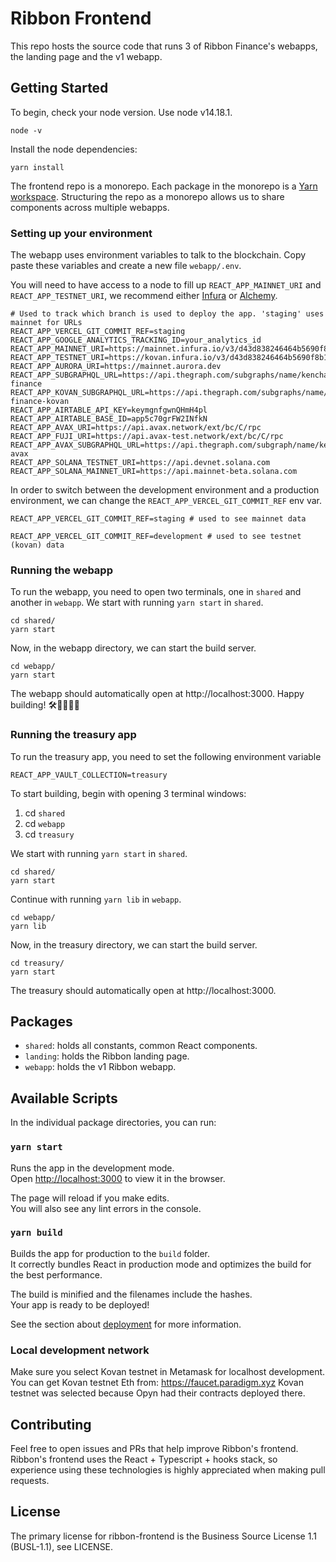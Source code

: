 # Ribbon Frontend

This repo hosts the source code that runs 3 of Ribbon Finance's webapps, the landing page and the v1 webapp.

## Getting Started

To begin, check your node version. Use node v14.18.1.
```
node -v
```

Install the node dependencies:
```
yarn install
```

The frontend repo is a monorepo. Each package in the monorepo is a [Yarn workspace](https://classic.yarnpkg.com/en/docs/workspaces/). Structuring the repo as a monorepo allows us to share components across multiple webapps.

### Setting up your environment

The webapp uses environment variables to talk to the blockchain. Copy paste these variables and create a new file `webapp/.env`.

You will need to have access to a node to fill up `REACT_APP_MAINNET_URI` and `REACT_APP_TESTNET_URI`, we recommend either [Infura](https://infura.io/) or [Alchemy](https://www.alchemyapi.io/).

```
# Used to track which branch is used to deploy the app. 'staging' uses mainnet for URLs
REACT_APP_VERCEL_GIT_COMMIT_REF=staging
REACT_APP_GOOGLE_ANALYTICS_TRACKING_ID=your_analytics_id
REACT_APP_MAINNET_URI=https://mainnet.infura.io/v3/d43d838246464b5690f8b10337b446d7
REACT_APP_TESTNET_URI=https://kovan.infura.io/v3/d43d838246464b5690f8b10337b446d7
REACT_APP_AURORA_URI=https://mainnet.aurora.dev
REACT_APP_SUBGRAPHQL_URL=https://api.thegraph.com/subgraphs/name/kenchangh/ribbon-finance
REACT_APP_KOVAN_SUBGRAPHQL_URL=https://api.thegraph.com/subgraphs/name/kenchangh/ribbon-finance-kovan
REACT_APP_AIRTABLE_API_KEY=keymgnfgwnQHmH4pl
REACT_APP_AIRTABLE_BASE_ID=app5c70grFW2INfkN
REACT_APP_AVAX_URI=https://api.avax.network/ext/bc/C/rpc
REACT_APP_FUJI_URI=https://api.avax-test.network/ext/bc/C/rpc
REACT_APP_AVAX_SUBGRAPHQL_URL=https://api.thegraph.com/subgraph/name/kenchangh/ribbon-avax
REACT_APP_SOLANA_TESTNET_URI=https://api.devnet.solana.com
REACT_APP_SOLANA_MAINNET_URI=https://api.mainnet-beta.solana.com
```

In order to switch between the development environment and a production environment, we can change the `REACT_APP_VERCEL_GIT_COMMIT_REF` env var.

```
REACT_APP_VERCEL_GIT_COMMIT_REF=staging # used to see mainnet data

REACT_APP_VERCEL_GIT_COMMIT_REF=development # used to see testnet (kovan) data
```

### Running the webapp

To run the webapp, you need to open two terminals, one in `shared` and another in `webapp`. We
start with running `yarn start` in `shared`.

```
cd shared/
yarn start
```

Now, in the webapp directory, we can start the build server.

```
cd webapp/
yarn start
```

The webapp should automatically open at http://localhost:3000. Happy building! 🛠👷‍♀️👷‍♂️

### Running the treasury app

To run the treasury app, you need to set the following environment variable

```
REACT_APP_VAULT_COLLECTION=treasury
```

To start building, begin with opening 3 terminal windows:
1. cd `shared`
2. cd `webapp`
3. cd `treasury`

We start with running `yarn start` in `shared`.

```
cd shared/
yarn start
```

Continue with running `yarn lib` in `webapp`.

```
cd webapp/
yarn lib
```


Now, in the treasury directory, we can start the build server.

```
cd treasury/
yarn start
```

The treasury should automatically open at http://localhost:3000. 

## Packages

- `shared`: holds all constants, common React components.
- `landing`: holds the Ribbon landing page.
- `webapp`: holds the v1 Ribbon webapp.

## Available Scripts

In the individual package directories, you can run:

### `yarn start`

Runs the app in the development mode.\
Open [http://localhost:3000](http://localhost:3000) to view it in the browser.

The page will reload if you make edits.\
You will also see any lint errors in the console.

### `yarn build`

Builds the app for production to the `build` folder.\
It correctly bundles React in production mode and optimizes the build for the best performance.

The build is minified and the filenames include the hashes.\
Your app is ready to be deployed!

See the section about [deployment](https://facebook.github.io/create-react-app/docs/deployment) for more information.

### Local development network
Make sure you select Kovan testnet in Metamask for localhost development.
You can get Kovan testnet Eth from: https://faucet.paradigm.xyz
Kovan testnet was selected because Opyn had their contracts deployed there.

## Contributing

Feel free to open issues and PRs that help improve Ribbon's frontend. Ribbon's frontend uses the React + Typescript + hooks stack, so experience using these technologies is highly appreciated when making pull requests.

## License

The primary license for ribbon-frontend is the Business Source License 1.1 (BUSL-1.1), see LICENSE.
